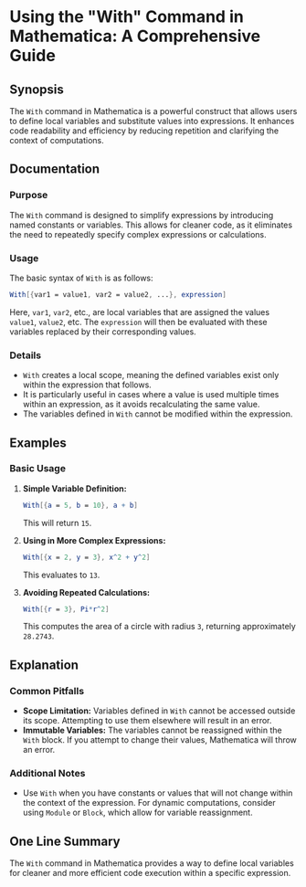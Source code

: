<!--
Meta Description: # Using the "With" Command in Mathematica: A Comprehensive Guide ## Synopsis The `With` command in Mathematica is a powerful construct that allows use...
Meta Keywords: variables, mathematica, expression, within, values
-->

# Using the "With" Command in Mathematica: A Comprehensive Guide

## Synopsis
The `With` command in Mathematica is a powerful construct that allows users to define local variables and substitute values into expressions. It enhances code readability and efficiency by reducing repetition and clarifying the context of computations.

## Documentation
### Purpose
The `With` command is designed to simplify expressions by introducing named constants or variables. This allows for cleaner code, as it eliminates the need to repeatedly specify complex expressions or calculations.

### Usage
The basic syntax of `With` is as follows:

```mathematica
With[{var1 = value1, var2 = value2, ...}, expression]
```

Here, `var1`, `var2`, etc., are local variables that are assigned the values `value1`, `value2`, etc. The `expression` will then be evaluated with these variables replaced by their corresponding values.

### Details
- `With` creates a local scope, meaning the defined variables exist only within the expression that follows.
- It is particularly useful in cases where a value is used multiple times within an expression, as it avoids recalculating the same value.
- The variables defined in `With` cannot be modified within the expression.

## Examples
### Basic Usage
1. **Simple Variable Definition:**
   ```mathematica
   With[{a = 5, b = 10}, a + b]
   ```
   This will return `15`.

2. **Using in More Complex Expressions:**
   ```mathematica
   With[{x = 2, y = 3}, x^2 + y^2]
   ```
   This evaluates to `13`.

3. **Avoiding Repeated Calculations:**
   ```mathematica
   With[{r = 3}, Pi*r^2]
   ```
   This computes the area of a circle with radius `3`, returning approximately `28.2743`.

## Explanation
### Common Pitfalls
- **Scope Limitation:** Variables defined in `With` cannot be accessed outside its scope. Attempting to use them elsewhere will result in an error.
- **Immutable Variables:** The variables cannot be reassigned within the `With` block. If you attempt to change their values, Mathematica will throw an error.

### Additional Notes
- Use `With` when you have constants or values that will not change within the context of the expression. For dynamic computations, consider using `Module` or `Block`, which allow for variable reassignment.

## One Line Summary
The `With` command in Mathematica provides a way to define local variables for cleaner and more efficient code execution within a specific expression.